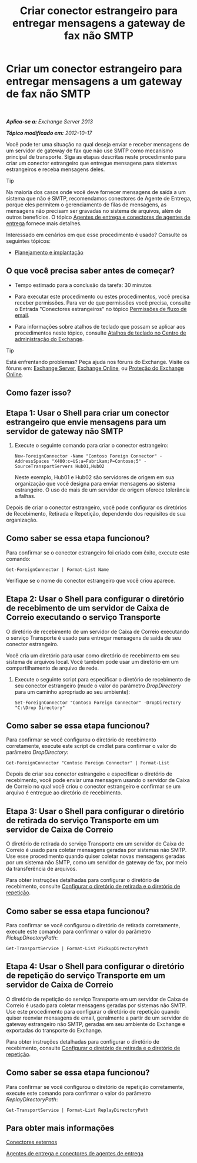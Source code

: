 ﻿---
title: 'Criar conector estrangeiro para entregar mensagens a gateway de fax não SMTP'
TOCTitle: Criar um conector estrangeiro para entregar mensagens a um gateway de fax não SMTP
ms:assetid: 589db487-3c4c-409a-92e3-c78dd8f639b6
ms:mtpsurl: https://technet.microsoft.com/pt-br/library/JJ710163(v=EXCHG.150)
ms:contentKeyID: 50485656
ms.date: 05/22/2018
mtps_version: v=EXCHG.150
ms.translationtype: MT
---

# Criar um conector estrangeiro para entregar mensagens a um gateway de fax não SMTP

 

_**Aplica-se a:** Exchange Server 2013_

_**Tópico modificado em:** 2012-10-17_

Você pode ter uma situação na qual deseja enviar e receber mensagens de um servidor de gateway de fax que não use SMTP como mecanismo principal de transporte. Siga as etapas descritas neste procedimento para criar um conector estrangeiro que entregue mensagens para sistemas estrangeiros e receba mensagens deles.


> [!TIP]
> Na maioria dos casos onde você deve fornecer mensagens de saída a um sistema que não é SMTP, recomendamos conectores de Agente de Entrega, porque eles permitem o gerenciamento de filas de mensagens, as mensagens não precisam ser gravadas no sistema de arquivos, além de outros benefícios. O tópico <A href="delivery-agents-and-delivery-agent-connectors-exchange-2013-help.md">Agentes de entrega e conectores de agentes de entrega</A> fornece mais detalhes.



Interessado em cenários em que esse procedimento é usado? Consulte os seguintes tópicos:

  - [Planejamento e implantação](planning-and-deployment-for-exchange-2013-installation-instructions.md)

## O que você precisa saber antes de começar?

  - Tempo estimado para a conclusão da tarefa: 30 minutos

  - Para executar este procedimento ou estes procedimentos, você precisa receber permissões. Para ver de que permissões você precisa, consulte o Entrada "Conectores estrangeiros" no tópico [Permissões de fluxo de email](mail-flow-permissions-exchange-2013-help.md).

  - Para informações sobre atalhos de teclado que possam se aplicar aos procedimentos neste tópico, consulte [Atalhos de teclado no Centro de administração do Exchange](keyboard-shortcuts-in-the-exchange-admin-center-exchange-online-protection-help.md).


> [!TIP]
> Está enfrentando problemas? Peça ajuda nos fóruns do Exchange. Visite os fóruns em: <A href="https://go.microsoft.com/fwlink/p/?linkid=60612">Exchange Server</A>, <A href="https://go.microsoft.com/fwlink/p/?linkid=267542">Exchange Online</A>, ou <A href="https://go.microsoft.com/fwlink/p/?linkid=285351">Proteção do Exchange Online</A>.



## Como fazer isso?

## Etapa 1: Usar o Shell para criar um conector estrangeiro que envie mensagens para um servidor de gateway não SMTP

1.  Execute o seguinte comando para criar o conector estrangeiro:
    
        New-ForeignConnector -Name "Contoso Foreign Connector" -AddressSpaces "X400:c=US;a=Fabrikam;P=Contoso;5" -SourceTransportServers Hub01,Hub02
    
    Neste exemplo, Hub01 e Hub02 são servidores de origem em sua organização que você designa para enviar mensagens ao sistema estrangeiro. O uso de mais de um servidor de origem oferece tolerância a falhas.

Depois de criar o conector estrangeiro, você pode configurar os diretórios de Recebimento, Retirada e Repetição, dependendo dos requisitos de sua organização.

## Como saber se essa etapa funcionou?

Para confirmar se o conector estrangeiro foi criado com êxito, execute este comando:

    Get-ForeignConnector | Format-List Name

Verifique se o nome do conector estrangeiro que você criou aparece.

## Etapa 2: Usar o Shell para configurar o diretório de recebimento de um servidor de Caixa de Correio executando o serviço Transporte

O diretório de recebimento de um servidor de Caixa de Correio executando o serviço Transporte é usado para entregar mensagens de saída de seu conector estrangeiro.

Você cria um diretório para usar como diretório de recebimento em seu sistema de arquivos local. Você também pode usar um diretório em um compartilhamento de arquivo de rede.

1.  Execute o seguinte script para especificar o diretório de recebimento de seu conector estrangeiro (mude o valor do parâmetro *DropDirectory* para um caminho apropriado ao seu ambiente):
    
        Set-ForeignConnector "Contoso Foreign Connector" -DropDirectory "C:\Drop Directory"

## Como saber se essa etapa funcionou?

Para confirmar se você configurou o diretório de recebimento corretamente, execute este script de cmdlet para confirmar o valor do parâmetro *DropDirectory*:

    Get-ForeignConnector "Contoso Foreign Connector" | Format-List

Depois de criar seu conector estrangeiro e especificar o diretório de recebimento, você pode enviar uma mensagem usando o servidor de Caixa de Correio no qual você criou o conector estrangeiro e confirmar se um arquivo é entregue ao diretório de recebimento.

## Etapa 3: Usar o Shell para configurar o diretório de retirada do serviço Transporte em um servidor de Caixa de Correio

O diretório de retirada do serviço Transporte em um servidor de Caixa de Correio é usado para coletar mensagens geradas por sistemas não SMTP. Use esse procedimento quando quiser coletar novas mensagens geradas por um sistema não SMTP, como um servidor de gateway de fax, por meio da transferência de arquivos.

Para obter instruções detalhadas para configurar o diretório de recebimento, consulte [Configurar o diretório de retirada e o diretório de repetição](configure-the-pickup-directory-and-the-replay-directory-exchange-2013-help.md).

## Como saber se essa etapa funcionou?

Para confirmar se você configurou o diretório de retirada corretamente, execute este comando para confirmar o valor do parâmetro *PickupDirectoryPath*:

    Get-TransportService | Format-List PickupDirectoryPath

## Etapa 4: Usar o Shell para configurar o diretório de repetição do serviço Transporte em um servidor de Caixa de Correio

O diretório de repetição do serviço Transporte em um servidor de Caixa de Correio é usado para coletar mensagens geradas por sistemas não SMTP. Use este procedimento para configurar o diretório de repetição quando quiser reenviar mensagens de email, geralmente a partir de um servidor de gateway estrangeiro não SMTP, geradas em seu ambiente do Exchange e exportadas do transporte do Exchange.

Para obter instruções detalhadas para configurar o diretório de recebimento, consulte [Configurar o diretório de retirada e o diretório de repetição](configure-the-pickup-directory-and-the-replay-directory-exchange-2013-help.md).

## Como saber se essa etapa funcionou?

Para confirmar se você configurou o diretório de repetição corretamente, execute este comando para confirmar o valor do parâmetro *ReplayDirectoryPath*:

    Get-TransportService | Format-List ReplayDirectoryPath

## Para obter mais informações

[Conectores externos](foreign-connectors-exchange-2013-help.md)

[Agentes de entrega e conectores de agentes de entrega](delivery-agents-and-delivery-agent-connectors-exchange-2013-help.md)

